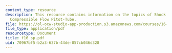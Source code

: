 ```yaml
---
content_type: resource
description: This resource contains information on the topics of Shock Losses and
  Compressible Flow Pitot-Tube.
file: https://ol-ocw-studio-app-production.s3.amazonaws.com/courses/16-01-unified-engineering-i-ii-iii-iv-fall-2005-spring-2006/70967bf5b2a3637b44de057cb046d328_f16_sp.pdf
file_type: application/pdf
resourcetype: Document
title: f16_sp.pdf
uid: 70967bf5-b2a3-637b-44de-057cb046d328
---
```

